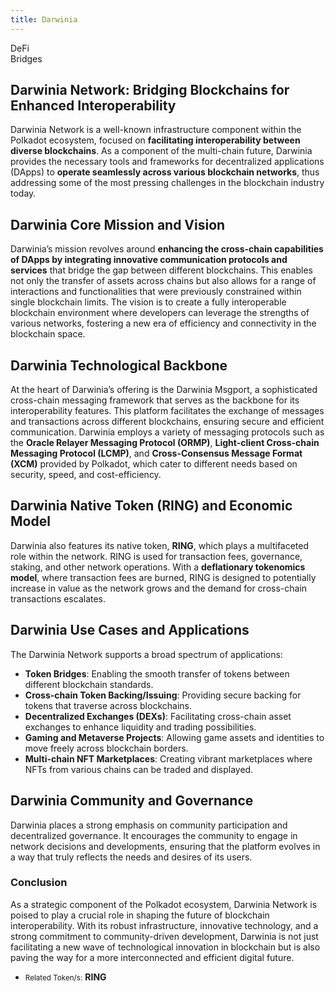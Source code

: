 ```yaml
---
title: Darwinia
---
```

DeFi  
 Bridges  
 
Darwinia Network: Bridging Blockchains for Enhanced Interoperability
--------------------------------------------------------------------

Darwinia Network is a well-known infrastructure component within the Polkadot ecosystem, focused on **facilitating interoperability between diverse blockchains**. As a component of the multi-chain future, Darwinia provides the necessary tools and frameworks for decentralized applications (DApps) to **operate seamlessly across various blockchain networks**, thus addressing some of the most pressing challenges in the blockchain industry today.

**Darwinia Core Mission and Vision**
------------------------------------

Darwinia’s mission revolves around **enhancing the cross-chain capabilities of DApps by integrating innovative communication protocols and services** that bridge the gap between different blockchains. This enables not only the transfer of assets across chains but also allows for a range of interactions and functionalities that were previously constrained within single blockchain limits. The vision is to create a fully interoperable blockchain environment where developers can leverage the strengths of various networks, fostering a new era of efficiency and connectivity in the blockchain space.

**Darwinia Technological Backbone**
-----------------------------------

At the heart of Darwinia’s offering is the Darwinia Msgport, a sophisticated cross-chain messaging framework that serves as the backbone for its interoperability features. This platform facilitates the exchange of messages and transactions across different blockchains, ensuring secure and efficient communication. Darwinia employs a variety of messaging protocols such as the **Oracle Relayer Messaging Protocol (ORMP)**, **Light-client Cross-chain Messaging Protocol (LCMP)**, and **Cross-Consensus Message Format (XCM)** provided by Polkadot, which cater to different needs based on security, speed, and cost-efficiency.

**Darwinia Native Token (RING) and Economic Model**
---------------------------------------------------

Darwinia also features its native token, **RING**, which plays a multifaceted role within the network. RING is used for transaction fees, governance, staking, and other network operations. With a **deflationary tokenomics model**, where transaction fees are burned, RING is designed to potentially increase in value as the network grows and the demand for cross-chain transactions escalates.

**Darwinia Use Cases and Applications**
---------------------------------------

The Darwinia Network supports a broad spectrum of applications:

- **Token Bridges**: Enabling the smooth transfer of tokens between different blockchain standards.
- **Cross-chain Token Backing/Issuing**: Providing secure backing for tokens that traverse across blockchains.
- **Decentralized Exchanges (DEXs)**: Facilitating cross-chain asset exchanges to enhance liquidity and trading possibilities.
- **Gaming and Metaverse Projects**: Allowing game assets and identities to move freely across blockchain borders.
- **Multi-chain NFT Marketplaces**: Creating vibrant marketplaces where NFTs from various chains can be traded and displayed.

**Darwinia Community and Governance**
-------------------------------------

Darwinia places a strong emphasis on community participation and decentralized governance. It encourages the community to engage in network decisions and developments, ensuring that the platform evolves in a way that truly reflects the needs and desires of its users.

### **Conclusion**

As a strategic component of the Polkadot ecosystem, Darwinia Network is poised to play a crucial role in shaping the future of blockchain interoperability. With its robust infrastructure, innovative technology, and a strong commitment to community-driven development, Darwinia is not just facilitating a new wave of technological innovation in blockchain but is also paving the way for a more interconnected and efficient digital future.

- <small>Related Token/s:</small> **RING**

